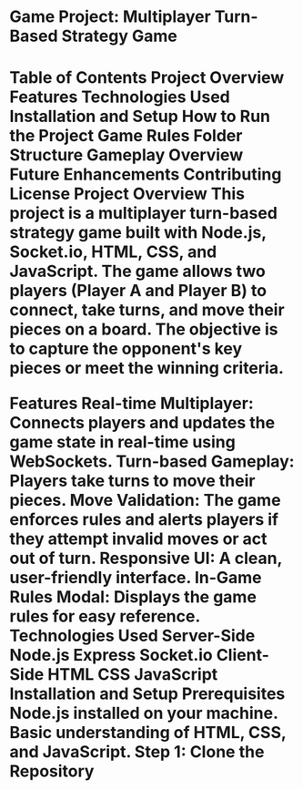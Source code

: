 <h1>Game Project: Multiplayer Turn-Based Strategy Game<h1>
Table of Contents
Project Overview
Features
Technologies Used
Installation and Setup
How to Run the Project
Game Rules
Folder Structure
Gameplay Overview
Future Enhancements
Contributing
License
Project Overview
This project is a multiplayer turn-based strategy game built with Node.js, Socket.io, HTML, CSS, and JavaScript. The game allows two players (Player A and Player B) to connect, take turns, and move their pieces on a board. The objective is to capture the opponent's key pieces or meet the winning criteria.

Features
Real-time Multiplayer: Connects players and updates the game state in real-time using WebSockets.
Turn-based Gameplay: Players take turns to move their pieces.
Move Validation: The game enforces rules and alerts players if they attempt invalid moves or act out of turn.
Responsive UI: A clean, user-friendly interface.
In-Game Rules Modal: Displays the game rules for easy reference.
Technologies Used
Server-Side
Node.js
Express
Socket.io
Client-Side
HTML
CSS
JavaScript
Installation and Setup
Prerequisites
Node.js installed on your machine.
Basic understanding of HTML, CSS, and JavaScript.
Step 1: Clone the Repository
